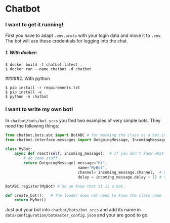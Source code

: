 Chatbot
====

### I want to get it running!

First you have to adapt `.env.proto` with your login data and move it to `.env`. 
The bot will use these credentials for logging into the chat.

##### 1. With docker:
```shell script
$ docker build -t chatbot:latest .
$ docker run --name chatbot -d chatbot
```

#####2. With python
```shell script
$ pip install -r requirements.txt
$ pip install -e .
$ python -m chatbot 
```

### I want to write my own bot!

In `chatbot/bots/bot_srcs` you find two examples of very simple bots.
They need the following things:

```python
from chatbot.bots.abc import BotABC # for marking the class as a bot.import 
from chatbot.interface.messages import OutgoingMessage, IncomingMessage

class MyBot:
    async def react(self, incoming_message):  # If you don't know what that async means, you can ignore it
        # do some stuff
        return OutgoingMessage( message="Hi", 
                                name="MyBot", 
                                channel= incoming_message.channel,  # Or any other channel we are listening to
                                delay = incoming_message.delay + 1) # So we answer on the right message

BotABC.register(MyBot) # So we know that it is a bot.

def create_bot():   # The loader does not need to know the class name
    return MyBot()
```

Just put your bot into `chatbot/bots/bot_srcs` and add its name in `data/configuration/botmaster_config.json` and your are good to go.